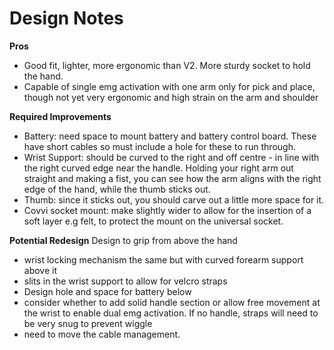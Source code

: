# Design Notes
**Pros**
- Good fit, lighter, more ergonomic than V2. More sturdy socket to hold the hand.
- Capable of single emg activation with one arm only for pick and place, though not yet very ergonomic and high strain on the arm and shoulder

**Required Improvements**
- Battery: need space to mount battery and battery control board. These have short cables so must include a hole for these to run through. 
- Wrist Support: should be curved to the right and off centre - in line with the right curved edge near the handle. Holding your right arm out straight and making
a fist, you can see how the arm aligns with the right edge of the hand, while the thumb sticks out. 
- Thumb: since it sticks out, you should carve out a little more space for it. 
- Covvi socket mount: make slightly wider to allow for the insertion of a soft layer e.g felt, to protect the mount on the universal socket. 

**Potential Redesign**
Design to grip from above the hand
- wrist locking mechanism the same but with curved forearm support above it
- slits in the wrist support to allow for velcro straps
- Design hole and space for battery below
- consider whether to add solid handle section or allow free movement at the wrist to enable dual emg activation.
If no handle, straps will need to be very snug to prevent wiggle
- need to move the cable management. 

